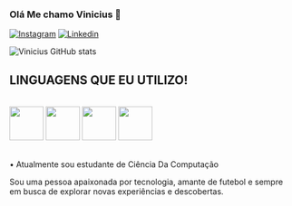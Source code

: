### Olá Me chamo Vinicius 👋

[![Instagram](https://img.shields.io/badge/Instagram-E4405F?style=for-the-badge&logo=instagram&logoColor=white)](https://instagram.com/v11nicius_)
[![Linkedin](https://img.shields.io/badge/LinkedIn-0077B5?style=for-the-badge&logo=linkedin&logoColor=white)](https://www.linkedin.com/in/vinicius-marques-571a652b0/)

 ![Vinicius GitHub stats](https://github-readme-stats.vercel.app/api?username=V11nicius&show_icons=true&theme=dracula)

 ## LINGUAGENS QUE EU UTILIZO!

 <div style="display: inline_block"><br>
   <img src="https://img.shields.io/badge/C%23-239120?style=flat-square&logo=c-sharp&logoColor=white" height="60"/>
<img src="https://img.shields.io/badge/JavaScript-F7DF1E?style=flat-square&logo=javascript&logoColor=black" height="60"/>
<img src="https://img.shields.io/badge/C-00599C?style=flat-square&logo=c&logoColor=white" height="60"/>
<img src="https://img.shields.io/badge/Python-3776AB?style=flat-square&logo=python&logoColor=white" height="60"/>
</div><br>

• Atualmente sou estudante de Ciência Da Computação<br>

Sou uma pessoa apaixonada por tecnologia, amante de futebol e sempre em busca de explorar novas experiências e descobertas.
